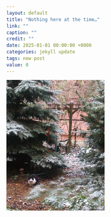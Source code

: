 ```yaml
---
layout: default
title: "Nothing here at the time…"
link: ""
caption: ""
credit: ""
date: 2025-01-01 00:00:00 +0000
categories: jekyll update
tags: new post
value: 0
---
```

<!--
Backstory of a target audience everyman in second person (possibly your friend)  
and timeline of what is to happen from their point of view, sent in the newsletter.  
Own backlog on the site as interview with <i>deterministic</i> AI.  

STT ? radio show with Gemma  


Free verse is an open form of poetry which does not use a prescribed or regular meter 
or rhyme and tends to follow the rhythm of natural or irregular speech. 
Free verse encompasses a large range of poetic form...

(is not really free, only very complex,  
is different from prose by a _lack of predetermined idea_  
and following the sound instead of image or along with it, like any verse)  

-->

<!-- This [(is)] an (example) [sentence]. -->
<img src='/assets/images/zahradka_rano.jpg' width='256' alt='A cat visiting the overgrown backyard in the morning' />